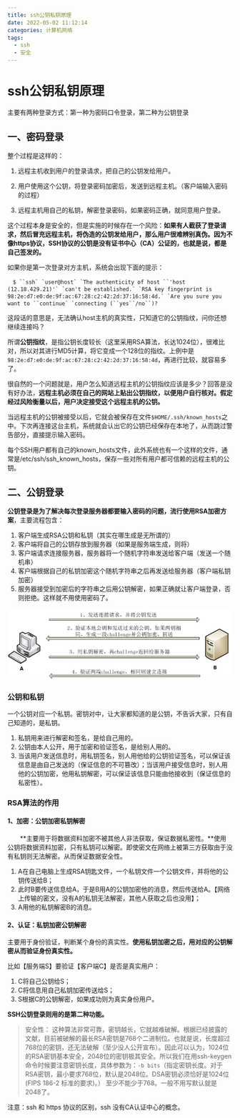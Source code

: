 ```yaml
---
title: ssh公钥私钥原理
date: 2022-05-02 11:12:14
categories: 计算机网络
tags:
  - ssh
  - 安全
---
```



# ssh公钥私钥原理
主要有两种登录方式：第一种为密码口令登录，第二种为公钥登录

 

## 一、密码登录

整个过程是这样的：

1. 远程主机收到用户的登录请求，把自己的公钥发给用户。

2. 用户使用这个公钥，将登录密码加密后，发送到远程主机。（客户端输入密码的过程）

3. 远程主机用自己的私钥，解密登录密码，如果密码正确，就同意用户登录。

这个过程本身是安全的，但是实施的时候存在一个风险：**如果有人截获了登录请求，然后冒充远程主机，将伪造的公钥发给用户，那么用户很难辨别真伪。因为不像https协议，SSH协议的公钥是没有证书中心（CA）公证的，也就是说，都是自己签发的。**



如果你是第一次登录对方主机，系统会出现下面的提示：

```shell
　$ ``ssh` `user@host` `The authenticity of host ``'host (12.18.429.21)'` `can't be established.` `RSA key fingerprint is 98:2e:d7:e0:de:9f:ac:67:28:c2:42:2d:37:16:58:4d.` `Are you sure you want to ``continue` `connecting (``yes``/no``)?
```

这段话的意思是，无法确认host主机的真实性，只知道它的公钥指纹，问你还想继续连接吗？



所谓**公钥指纹**，是指公钥长度较长（这里采用RSA算法，长达1024位），很难比对，所以对其进行MD5计算，将它变成一个128位的指纹。上例中是`98:2e:d7:e0:de:9f:ac:67:28:c2:42:2d:37:16:58:4d`，再进行比较，就容易多了。



很自然的一个问题就是，用户怎么知道远程主机的公钥指纹应该是多少？回答是没有好办法，**远程主机必须在自己的网站上贴出公钥指纹，以便用户自行核对。假定经过风险衡量以后，用户决定接受这个远程主机的公钥。**

当远程主机的公钥被接受以后，它就会被保存在文件`$HOME/.ssh/known_hosts`之中。下次再连接这台主机，系统就会认出它的公钥已经保存在本地了，从而跳过警告部分，直接提示输入密码。

每个SSH用户都有自己的known_hosts文件，此外系统也有一个这样的文件，通常是/etc/ssh/ssh_known_hosts，保存一些对所有用户都可信赖的远程主机的公钥。

 

## 二、公钥登录
**公钥登录是为了解决每次登录服务器都要输入密码的问题，流行使用RSA加密方案**，主要流程包含：

1. 客户端生成RSA公钥和私钥（其实在哪生成是无所谓的）
2. 客户端将自己的公钥存放到服务器（如果是服务端生成，则将）
3. 客户端请求连接服务器，服务器将一个随机字符串发送给客户端（发送一个随机串）
4. 客户端根据自己的私钥加密这个随机字符串之后再发送给服务器（客户端私钥加密）
5. 服务器接受到加密后的字符串之后用公钥解密，如果正确就让客户端登录，否则拒绝。这样就不用使用密码了。


![img](ssh公钥私钥原理/ssh公钥私钥原理1.png)




### 公钥和私钥
一个公钥对应一个私钥。密钥对中，让大家都知道的是公钥，不告诉大家，只有自己知道的，是私钥。

1. 私钥用来进行解密和签名，是给自己用的。
2. 公钥由本人公开，用于加密和验证签名，是给别人用的。
3. 当该用户发送信息时，用私钥签名，别人用他给的公钥验证签名，可以保证该信息是由自己发送的（保证信息的不可篡改）；当该用户接受信息时，别人用他的公钥加密，他用私钥解密，可以保证该信息只能由他接收到（保证信息的私密性）。



### RSA算法的作用
#### 1、加密：公钥加密私钥解密
　　**主要用于将数据资料加密不被其他人非法获取，保证数据私密性。**使用公钥将数据资料加密，只有私钥可以解密。即使密文在网络上被第三方获取由于没有私钥则无法解密。从而保证数据安全性。　　　　　

1. A在自己电脑上生成RSA钥匙文件，一个私钥文件一个公钥文件，并将他的公钥传送给B；
2. 此时B要传送信息给A，于是B用A的公钥加密他的消息，然后传送给A。【网络上传输的密文，没有A的私钥无法解密，其他人获取之后也没用】；
3. A用他的私钥解密B的消息。

#### 2、认证：私钥加密公钥解密
主要用于身份验证，判断某个身份的真实性。**使用私钥加密之后，用对应的公钥解密从而验证身份真实性。**

比如【服务端S】要验证【客户端C】是否是真实用户：
1. C将自己公钥给S；
2. C将信息用自己私钥加密传送给S；
3. S根据C的公钥解密，如果成功则为真实身份用户。



**SSH公钥登录则用的是第二种功能。**



>安全性： 这种算法非常可靠，密钥越长，它就越难破解。根据已经披露的文献，目前被破解的最长RSA密钥是768个二进制位。也就是说，长度超过768位的密钥，还无法破解（至少没人公开宣布）。因此可以认为，1024位的RSA密钥基本安全，2048位的密钥极其安全。所以我们在用ssh-keygen命令时候要注意密钥长度，具体参数为：`-b bits`（指定密钥长度。对于RSA密钥，最小要求768位，默认是2048位。DSA密钥必须恰好是1024位(FIPS 186-2 标准的要求)。）
至少不能少于768。一般不用写默认就是2048了。

 

注意：ssh 和 https 协议的区别，ssh 没有CA认证中心的概念。
